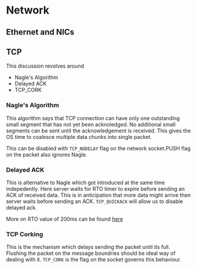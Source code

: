 # Network



## Ethernet and NICs







## TCP

This discussion revolves around

* Nagle's Algorithm
* Delayed ACK
* TCP\_CORK

### Nagle's Algorithm

This algorithm says that TCP connection can have only one outstanding small segment that has not yet been acknoledged. No additional small segments can be sent until the acknowledgement is received. This gives the OS time to coalesce multiple data chunks into single packet.

This can be disabled with `TCP_NODELAY` flag on the network socket.PUSH flag on the packet also ignores Nagle.

### Delayed ACK

This is alternative to Nagle which got introduced at the same time indepedently. Here server waits for RTO timer to expire before sending an ACK of received data. This is in anticipation that more data might arrive then server waits before sending an ACK. `TCP_QUICKACK` will allow us to disable delayed ack.

More on RTO value of 200ms can be found [here](https://blog.titanwolf.in/a?ID=00950-621d274b-025d-4a06-af5a-e4aad169ab3b)

### TCP Corking

This is the mechanism which delays sending the packet until its full. Flushing the packet on the message boundries should be ideal way of dealing with it. `TCP_CORK` is the flag on the socket governs this behaviour.
